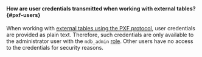 #### How are user credentials transmitted when working with external tables? {#pxf-users}

When working with [external tables using the PXF protocol](../../managed-greenplum/concepts/external-tables.md), user credentials are provided as plain text. Therefore, such credentials are only available to the administrator user with the `mdb_admin` [role](../../managed-greenplum/concepts/cluster-users.md#mdb_admin). Other users have no access to the credentials for security reasons.
